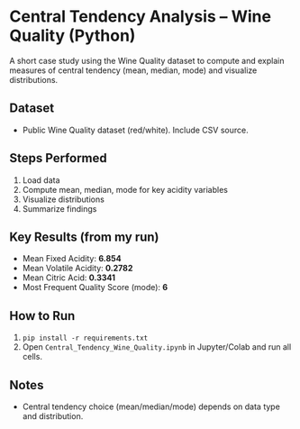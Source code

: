 # Central Tendency Analysis – Wine Quality (Python)

A short case study using the Wine Quality dataset to compute and explain measures of central tendency (mean, median, mode) and visualize distributions.

## Dataset
- Public Wine Quality dataset (red/white). Include CSV source.

## Steps Performed
1. Load data
2. Compute mean, median, mode for key acidity variables
3. Visualize distributions
4. Summarize findings

## Key Results (from my run)
- Mean Fixed Acidity: **6.854**
- Mean Volatile Acidity: **0.2782**
- Mean Citric Acid: **0.3341**
- Most Frequent Quality Score (mode): **6**

## How to Run
1. `pip install -r requirements.txt`
2. Open `Central_Tendency_Wine_Quality.ipynb` in Jupyter/Colab and run all cells.

## Notes
- Central tendency choice (mean/median/mode) depends on data type and distribution.

